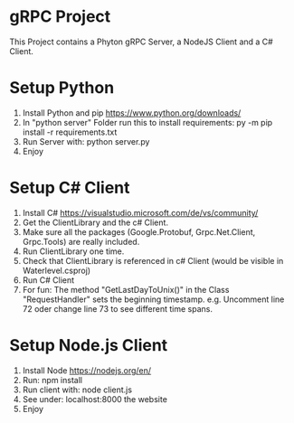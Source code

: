 # gRPC Project

This Project contains a Phyton gRPC Server, a NodeJS Client and a C# Client. 

# Setup Python

1. Install Python and pip https://www.python.org/downloads/
2. In "python server" Folder run this to install requirements: py -m pip install -r requirements.txt
3. Run Server with: python server.py
4. Enjoy

# Setup C# Client

1. Install C# https://visualstudio.microsoft.com/de/vs/community/
2. Get the ClientLibrary and the c# Client.
3. Make sure all the packages (Google.Protobuf, Grpc.Net.Client, Grpc.Tools) are really included.
4. Run ClientLibrary one time.
5. Check that ClientLibrary is referenced in c# Client (would be visible in Waterlevel.csproj)
6. Run C# Client
7. For fun: The method "GetLastDayToUnix()" in the Class "RequestHandler" sets the beginning timestamp. e.g. Uncomment line 72 oder change line 73 to see different time spans.

# Setup Node.js Client

1. Install Node https://nodejs.org/en/
2. Run: npm install
3. Run client with: node client.js
4. See under: localhost:8000 the website
5. Enjoy
